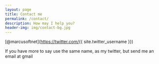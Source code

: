 ```yaml
---
layout: page
title: Contact me
permalink: /contact/
description: How may I help you?
header-img: img/contact-bg.jpg
---
```



[@marcusoftnet](<https://twitter.com/>{{ site.twitter_username }})

If you have more to say use the same name, as my twitter, but send me an email at gmail
